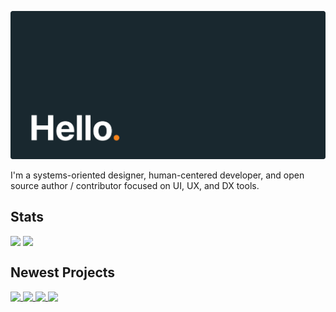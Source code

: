 <p>
  <picture>
    <source srcset="/assets/header.svg" media="(prefers-color-scheme:dark)">
    <img src="assets/header.svg">
  </picture>
</p>

I'm a systems-oriented designer, human-centered developer, and open source author / contributor focused on UI, UX, and DX tools.

## Stats

<picture>
  <source 
    srcset="https://github-readme-stats.vercel.app/api?username=jhildenbiddle&hide_border=true&hide_title=true&text_bold=false&bg_color=00000000&text_color=c9d1d9" 
    media="screen and (prefers-color-scheme:dark)">
  <img 
    src="https://github-readme-stats.vercel.app/api?username=jhildenbiddle&hide_border=true&hide_title=true&text_bold=false"
    sizes="(max-width: 415px) 100%"
    valign="top"
    width="59%">
</picture>
<picture>
  <source
    srcset="https://github-readme-stats.vercel.app/api/top-langs/?username=jhildenbiddle&layout=compact&hide_border=true&hide_title=true&text_bold=false&bg_color=00000000&text_color=c9d1d9"
    media="screen and (prefers-color-scheme:dark)">
  <img
    src="https://github-readme-stats.vercel.app/api/top-langs/?username=jhildenbiddle&layout=compact&hide_border=true&hide_title=true&text_bold=false" 
    sizes="(max-width: 414px) 100%"
    valign="top"
    width="40%">
</picture>
  
## Newest Projects

<p>
  <a href="https://github.com/jhildenbiddle/mergician">
    <picture>
      <source srcset="https://github-readme-stats.vercel.app/api/pin/?username=jhildenbiddle&repo=mergician&hide_border=true&bg_color=00000000&text_color=c9d1d9" media="(prefers-color-scheme:dark)">
      <img src="https://github-readme-stats.vercel.app/api/pin/?username=jhildenbiddle&repo=mergician&hide_border=true" valign="top">
    </picture>
  </a>
  <a href="https://github.com/jhildenbiddle/typora-themeable">
    <picture>
      <source srcset="https://github-readme-stats.vercel.app/api/pin/?username=jhildenbiddle&repo=typora-themeable&hide_border=true&bg_color=00000000&text_color=c9d1d9" media="(prefers-color-scheme:dark)">
      <img src="https://github-readme-stats.vercel.app/api/pin/?username=jhildenbiddle&repo=typora-themeable&hide_border=true" valign="top">
    </picture>
  </a>
  <a href="https://github.com/jhildenbiddle/css-device-frames">
    <picture>
      <source srcset="https://github-readme-stats.vercel.app/api/pin/?username=jhildenbiddle&repo=css-device-frames&hide_border=true&bg_color=00000000&text_color=c9d1d9" media="(prefers-color-scheme:dark)">
      <img src="https://github-readme-stats.vercel.app/api/pin/?username=jhildenbiddle&repo=css-device-frames&hide_border=true" valign="top">
    </picture>
  </a>
  <a href="https://github.com/jhildenbiddle/vertical-rhythm-reset">
    <picture>
      <source srcset="https://github-readme-stats.vercel.app/api/pin/?username=jhildenbiddle&repo=vertical-rhythm-reset&hide_border=true&bg_color=00000000&text_color=c9d1d9" media="(prefers-color-scheme:dark)">
      <img src="https://github-readme-stats.vercel.app/api/pin/?username=jhildenbiddle&repo=vertical-rhythm-reset&hide_border=true" valign="top">
    </picture>
  </a>
</p>
